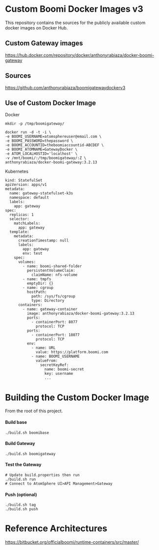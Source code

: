 # Custom Boomi Docker Images v3
This repository contains the sources for the publicly available custom docker images on Docker Hub.

## Custom Gateway images
https://hub.docker.com/repository/docker/anthonyrabiaza/docker-boomi-gateway

## Sources
https://github.com/anthonyrabiaza/boomigatewaydockerv3


## Use of Custom Docker Image

Docker
```
mkdir -p /tmp/boomigateway/

docker run -d -t -i \
-e BOOMI_USERNAME=atomsphereuser@email.com \
-e BOOMI_PASSWORD=thepassword \
-e BOOMI_ACCOUNTID=theboomiaccountid-ABCDEF \
-e BOOMI_ATOMNAME=GatewayDocker \
-e ATOM_LOCALHOSTID='localhost' \
-v /mnt/boomi/:/tmp/boomigateway/:Z \
anthonyrabiaza/docker-boomi-gateway:3.2.13
```

Kubernetes
```
kind: StatefulSet
apiVersion: apps/v1
metadata:
  name: gateway-statefulset-k3s
  namespace: default
  labels:
    app: gateway
spec:
  replicas: 1
  selector:
    matchLabels:
      app: gateway
  template:
    metadata:
      creationTimestamp: null
      labels:
        app: gateway
        env: test
    spec:
      volumes:
        - name: boomi-shared-folder
          persistentVolumeClaim:
            claimName: nfs-volume
        - name: tmpfs
          emptyDir: {}
        - name: cgroup
          hostPath:
            path: /sys/fs/cgroup
            type: Directory
      containers:
        - name: gateway-container
          image: anthonyrabiaza/docker-boomi-gateway:3.2.13
          ports:
            - containerPort: 8077
              protocol: TCP
          ports:
            - containerPort: 18077
              protocol: TCP
          env:
            - name: URL
              value: https://platform.boomi.com
            - name: BOOMI_USERNAME
              valueFrom:
                secretKeyRef:
                  name: boomi-secret
                  key: username
                  ...
```

# Building the Custom Docker Image
From the root of this project.

#### Build base 
    ./build.sh boomibase
#### Build Gateway    
    ./build.sh boomigateway
#### Test the Gateway
    # Update build.properties then run
    ./build.sh run
    # Connect to AtomSphere UI>API Management>Gateway
#### Push (optional)
    ./build.sh tag
    ./build.sh push
    
# Reference Architectures
https://bitbucket.org/officialboomi/runtime-containers/src/master/

